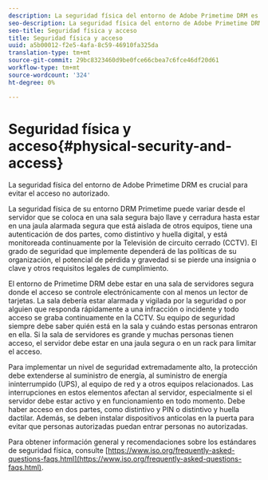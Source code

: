 ```yaml
---
description: La seguridad física del entorno de Adobe Primetime DRM es crucial para evitar el acceso no autorizado.
seo-description: La seguridad física del entorno de Adobe Primetime DRM es crucial para evitar el acceso no autorizado.
seo-title: Seguridad física y acceso
title: Seguridad física y acceso
uuid: a5b00012-f2e5-4afa-8c59-46910fa325da
translation-type: tm+mt
source-git-commit: 29bc8323460d9be0fce66cbea7c6fce46df20d61
workflow-type: tm+mt
source-wordcount: '324'
ht-degree: 0%

---
```



# Seguridad física y acceso{#physical-security-and-access}

La seguridad física del entorno de Adobe Primetime DRM es crucial para evitar el acceso no autorizado.

La seguridad física de su entorno DRM Primetime puede variar desde el servidor que se coloca en una sala segura bajo llave y cerradura hasta estar en una jaula alarmada segura que está aislada de otros equipos, tiene una autenticación de dos partes, como distintivo y huella digital, y está monitoreada continuamente por la Televisión de circuito cerrado (CCTV). El grado de seguridad que implemente dependerá de las políticas de su organización, el potencial de pérdida y gravedad si se pierde una insignia o clave y otros requisitos legales de cumplimiento.

El entorno de Primetime DRM debe estar en una sala de servidores segura donde el acceso se controle electrónicamente con al menos un lector de tarjetas. La sala debería estar alarmada y vigilada por la seguridad o por alguien que responda rápidamente a una infracción o incidente y todo acceso se graba continuamente en la CCTV. Su equipo de seguridad siempre debe saber quién está en la sala y cuándo estas personas entraron en ella. Si la sala de servidores es grande y muchas personas tienen acceso, el servidor debe estar en una jaula segura o en un rack para limitar el acceso.

Para implementar un nivel de seguridad extremadamente alto, la protección debe extenderse al suministro de energía, al suministro de energía ininterrumpido (UPS), al equipo de red y a otros equipos relacionados. Las interrupciones en estos elementos afectan al servidor, especialmente si el servidor debe estar activo y en funcionamiento en todo momento. Debe haber acceso en dos partes, como distintivo y PIN o distintivo y huella dactilar. Además, se deben instalar dispositivos anticolas en la puerta para evitar que personas autorizadas puedan entrar personas no autorizadas.

Para obtener información general y recomendaciones sobre los estándares de seguridad física, consulte [https://www.iso.org/frequently-asked-questions-faqs.html](https://www.iso.org/frequently-asked-questions-faqs.html).
